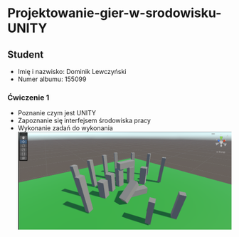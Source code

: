 # Projektowanie-gier-w-srodowisku-UNITY

## Student
* Imię i nazwisko: Dominik Lewczyński
* Numer albumu: 155099 

### Ćwiczenie 1
* Poznanie czym jest UNITY
* Zapoznanie się interfejsem środowiska pracy
* Wykonanie zadań do wykonania
![Model of Stonehenge](https://github.com/DLQuake/Projektowanie-gier-w-srodowisku-UNITY/blob/zajecia/Stonehenge.png)
